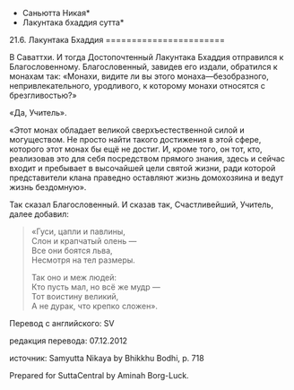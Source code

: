 * Саньютта Никая*
* Лакунтака бхаддия сутта*

21\.6\. Лакунтака Бхаддия
\=\=\=\=\=\=\=\=\=\=\=\=\=\=\=\=\=\=\=\=\=\=\=

В Саваттхи\. И тогда Достопочтенный Лакунтака Бхаддия отправился к Благословенному\. Благословенный, завидев его издали, обратился к монахам так: «Монахи, видите ли вы этого монаха—безобразного, непривлекательного, уродливого, к которому монахи относятся с брезгливостью?»

«Да, Учитель»\.

«Этот монах обладает великой сверхъестественной силой и могуществом\. Не просто найти такого достижения в этой сфере, которого этот монах бы ещё не достиг\. И, кроме того, он тот, кто, реализовав это для себя посредством прямого знания, здесь и сейчас входит и пребывает в высочайшей цели святой жизни, ради которой представители клана праведно оставляют жизнь домохозяина и ведут жизнь бездомную»\.

Так сказал Благословенный\. И сказав так, Счастливейший, Учитель, далее добавил:

> «Гуси, цапли и павлины,  
> Слон и крапчатый олень —  
> Все они боятся льва,  
> Несмотря на тел размеры\.  
>   
> Так оно и меж людей:  
> Кто пусть мал, но всё же мудр —  
> Тот воистину великий,  
> А не дурак, что крепко сложен»\.

Перевод с английского: SV

редакция перевода: 07\.12\.2012

источник: Samyutta Nikaya by Bhikkhu Bodhi, p\. 718

Prepared for SuttaCentral by Aminah Borg\-Luck\.